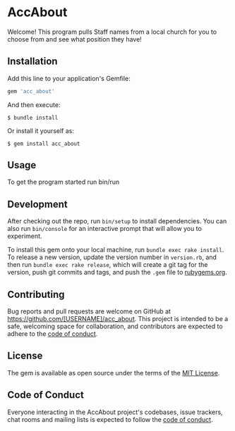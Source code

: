 # AccAbout

Welcome! This program pulls Staff names from a local church for you to choose from and see what position they have!

## Installation

Add this line to your application's Gemfile:

```ruby
gem 'acc_about'
```

And then execute:

    $ bundle install

Or install it yourself as:

    $ gem install acc_about

## Usage
To get the program started run bin/run 

## Development

After checking out the repo, run `bin/setup` to install dependencies. You can also run `bin/console` for an interactive prompt that will allow you to experiment.

To install this gem onto your local machine, run `bundle exec rake install`. To release a new version, update the version number in `version.rb`, and then run `bundle exec rake release`, which will create a git tag for the version, push git commits and tags, and push the `.gem` file to [rubygems.org](https://rubygems.org).

## Contributing

Bug reports and pull requests are welcome on GitHub at https://github.com/[USERNAME]/acc_about. This project is intended to be a safe, welcoming space for collaboration, and contributors are expected to adhere to the [code of conduct](https://github.com/[USERNAME]/acc_about/blob/master/CODE_OF_CONDUCT.md).


## License

The gem is available as open source under the terms of the [MIT License](https://opensource.org/licenses/MIT).

## Code of Conduct

Everyone interacting in the AccAbout project's codebases, issue trackers, chat rooms and mailing lists is expected to follow the [code of conduct](https://github.com/[USERNAME]/acc_about/blob/master/CODE_OF_CONDUCT.md).
